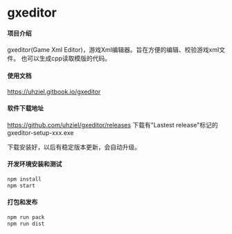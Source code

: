 # gxeditor

#### 项目介绍
gxeditor(Game Xml Editor)，游戏Xml编辑器。旨在方便的编辑、校验游戏xml文件。
也可以生成cpp读取模版的代码。

#### 使用文档

https://uhziel.gitbook.io/gxeditor

#### 软件下载地址

https://github.com/uhziel/gxeditor/releases 下载有"Lastest release"标记的  gxeditor-setup-xxx.exe

下载安装好，以后有稳定版本更新，会自动升级。

#### 开发环境安装和测试

```bash
npm install
npm start
```

#### 打包和发布

```bash
npm run pack
npm run dist
```
